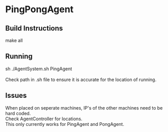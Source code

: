 # PingPongAgent
## Build Instructions 
make all 
## Running
sh ./AgentSystem.sh PingAgent <br />													
Check path in .sh file to ensure it is accurate for the location of running.  
## Issues
When placed on seperate machines, IP's of the other machines need to be hard coded.<br /> 
Check AgentController for locations.<br />
This only currently works for PingAgent and PongAgent. 
		

